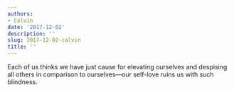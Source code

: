 ```yaml
---
authors:
- Calvin
date: '2017-12-02'
description: ''
slug: 2017-12-02-calvin
title: ''
---
```

Each of us thinks we have just cause for elevating ourselves and despising all others in comparison to ourselves—our self-love ruins us with such blindness.



